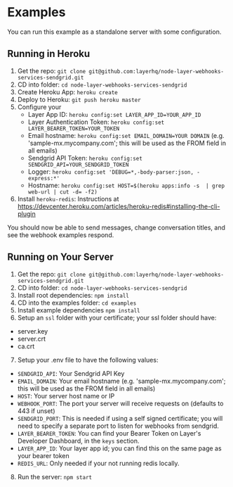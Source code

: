 # Examples

You can run this example as a standalone server with some configuration.

## Running in Heroku

1. Get the repo: `git clone git@github.com:layerhq/node-layer-webhooks-services-sendgrid.git`
2. CD into folder: `cd node-layer-webhooks-services-sendgrid`
3. Create Heroku App: `heroku create`
4. Deploy to Heroku: `git push heroku master`
5. Configure your
   * Layer App ID: `heroku config:set LAYER_APP_ID=YOUR_APP_ID`
   * Layer Authentication Token: `heroku config:set LAYER_BEARER_TOKEN=YOUR_TOKEN`
   * Email hostname: `heroku config:set EMAIL_DOMAIN=YOUR DOMAIN` (e.g. 'sample-mx.mycompany.com'; this will be used as the FROM field in all emails)
   * Sendgrid API Token: `heroku config:set SENDGRID_API=YOUR_SENDGRID_TOKEN`
   * Logger: `heroku config:set 'DEBUG=*,-body-parser:json, -express:*'`
   * Hostname: `heroku config:set HOST=$(heroku apps:info -s  | grep web-url | cut -d= -f2)`
6. Install `heroku-redis`: Instructions at https://devcenter.heroku.com/articles/heroku-redis#installing-the-cli-plugin

You should now be able to send messages, change conversation titles, and see the webhook examples respond.


## Running on Your Server

1. Get the repo: `git clone git@github.com:layerhq/node-layer-webhooks-services-sendgrid.git`
2. CD into folder: `cd node-layer-webhooks-services-sendgrid`
3. Install root dependencies: `npm install`
4. CD into the examples folder: `cd examples`
5. Install example dependencies `npm install`
6. Setup an `ssl` folder with your certificate; your ssl folder should have:
  * server.key
  * server.crt
  * ca.crt
7. Setup your .env file to have the following values:
  * `SENDGRID_API`: Your Sendgrid API Key
  * `EMAIL_DOMAIN`: Your email hostname (e.g. 'sample-mx.mycompany.com'; this will be used as the FROM field in all emails)
  * `HOST`: Your server host name or IP
  * `WEBHOOK_PORT`: The port your server will receive requests on (defaults to 443 if unset)
  * `SENDGRID_PORT`: This is needed if using a self signed certificate; you will need to specify a separate port to listen for webhooks from sendgrid.
  * `LAYER_BEARER_TOKEN`: You can find your Bearer Token on Layer's Developer Dashboard, in the `keys` section.
  * `LAYER_APP_ID`: Your layer app id; you can find this on the same page as your bearer token
  * `REDIS_URL`: Only needed if your not running redis locally.
8. Run the server: `npm start`
